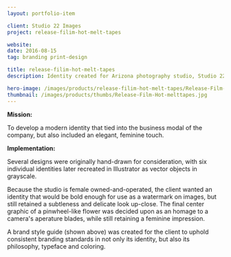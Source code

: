 ```yaml
---
layout: portfolio-item

client: Studio 22 Images
project: release-filim-hot-melt-tapes

website: 
date: 2016-08-15
tag: branding print-design

title: release-filim-hot-melt-tapes 
description: Identity created for Arizona photography studio, Studio 22 Images, for use on business cards, letterhead, web banners and other advertisement materials and collateral.

hero-image: /images/products/release-filim-hot-melt-tapes/Release-Film-Hot-melttapes.jpg
thumbnail: /images/products/thumbs/Release-Film-Hot-melttapes.jpg
---
```


**Mission:**

  To develop a modern identity that tied into the business modal of the company, but also included an elegant, feminine touch.

**Implementation:**

  Several designs were originally hand-drawn for consideration, with six individual identities later recreated in Illustrator as vector objects in grayscale.

  Because the studio is female owned-and-operated, the client wanted an identity that would be bold enough for use as a watermark on images, but still retained a subtleness and delicate look up-close. The final center graphic of a pinwheel-like flower was decided upon as an homage to a camera's aperature blades, while still retaining a feminine impression.

  A brand style guide (shown above) was created for the client to uphold consistent branding standards in not only its identity, but also its philosophy, typeface and coloring.